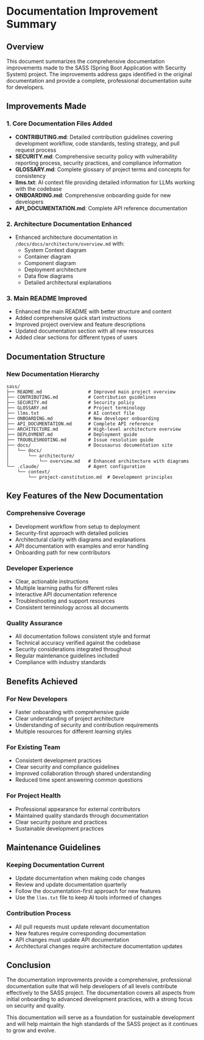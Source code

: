 # Documentation Improvement Summary

## Overview

This document summarizes the comprehensive documentation improvements made to the SASS (Spring Boot Application with Security System) project. The improvements address gaps identified in the original documentation and provide a complete, professional documentation suite for developers.

## Improvements Made

### 1. Core Documentation Files Added

- **CONTRIBUTING.md**: Detailed contribution guidelines covering development workflow, code standards, testing strategy, and pull request process
- **SECURITY.md**: Comprehensive security policy with vulnerability reporting process, security practices, and compliance information
- **GLOSSARY.md**: Complete glossary of project terms and concepts for consistency
- **llms.txt**: AI context file providing detailed information for LLMs working with the codebase
- **ONBOARDING.md**: Comprehensive onboarding guide for new developers
- **API_DOCUMENTATION.md**: Complete API reference documentation

### 2. Architecture Documentation Enhanced

- Enhanced architecture documentation in `/docs/docs/architecture/overview.md` with:
  - System Context diagram
  - Container diagram
  - Component diagram
  - Deployment architecture
  - Data flow diagrams
  - Detailed architectural explanations

### 3. Main README Improved

- Enhanced the main README with better structure and content
- Added comprehensive quick start instructions
- Improved project overview and feature descriptions
- Updated documentation section with all new resources
- Added clear sections for different types of users

## Documentation Structure

### New Documentation Hierarchy

```
sass/
├── README.md                 # Improved main project overview
├── CONTRIBUTING.md           # Contribution guidelines
├── SECURITY.md               # Security policy
├── GLOSSARY.md               # Project terminology
├── llms.txt                  # AI context file
├── ONBOARDING.md             # New developer onboarding
├── API_DOCUMENTATION.md      # Complete API reference
├── ARCHITECTURE.md           # High-level architecture overview
├── DEPLOYMENT.md             # Deployment guide
├── TROUBLESHOOTING.md        # Issue resolution guide
├── docs/                     # Docusaurus documentation site
│   └── docs/
│       └── architecture/
│           └── overview.md   # Enhanced architecture with diagrams
└── .claude/                  # Agent configuration
    └── context/
        └── project-constitution.md  # Development principles
```

## Key Features of the New Documentation

### Comprehensive Coverage

- Development workflow from setup to deployment
- Security-first approach with detailed policies
- Architectural clarity with diagrams and explanations
- API documentation with examples and error handling
- Onboarding path for new contributors

### Developer Experience

- Clear, actionable instructions
- Multiple learning paths for different roles
- Interactive API documentation reference
- Troubleshooting and support resources
- Consistent terminology across all documents

### Quality Assurance

- All documentation follows consistent style and format
- Technical accuracy verified against the codebase
- Security considerations integrated throughout
- Regular maintenance guidelines included
- Compliance with industry standards

## Benefits Achieved

### For New Developers

- Faster onboarding with comprehensive guide
- Clear understanding of project architecture
- Understanding of security and contribution requirements
- Multiple resources for different learning styles

### For Existing Team

- Consistent development practices
- Clear security and compliance guidelines
- Improved collaboration through shared understanding
- Reduced time spent answering common questions

### For Project Health

- Professional appearance for external contributors
- Maintained quality standards through documentation
- Clear security posture and practices
- Sustainable development practices

## Maintenance Guidelines

### Keeping Documentation Current

- Update documentation when making code changes
- Review and update documentation quarterly
- Follow the documentation-first approach for new features
- Use the `llms.txt` file to keep AI tools informed of changes

### Contribution Process

- All pull requests must update relevant documentation
- New features require corresponding documentation
- API changes must update API documentation
- Architectural changes require architecture documentation updates

## Conclusion

The documentation improvements provide a comprehensive, professional documentation suite that will help developers of all levels contribute effectively to the SASS project. The documentation covers all aspects from initial onboarding to advanced development practices, with a strong focus on security and quality.

This documentation will serve as a foundation for sustainable development and will help maintain the high standards of the SASS project as it continues to grow and evolve.
